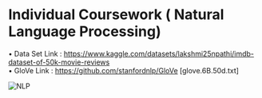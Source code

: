 # Individual Coursework ( Natural Language Processing)

• Data Set Link : https://www.kaggle.com/datasets/lakshmi25npathi/imdb-dataset-of-50k-movie-reviews <br>
• GloVe Link : https://github.com/stanfordnlp/GloVe   [glove.6B.50d.txt]

![NLP](https://github.com/user-attachments/assets/d4195314-6a5b-45f2-b0f8-78ca65079dea)
